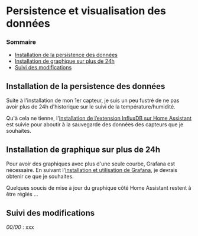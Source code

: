 # Persistence et visualisation des données

### Sommaire

- [Installation de la persistence des données](#installation-de-la-persistence-des-données)
- [Installation de graphique sur plus de 24h](#installation-de-graphique-sur-plus-de-24h)
- [Suivi des modifications](#suivi-des-modifications)

## Installation de la persistence des données

Suite à l'installation de mon 1er capteur, je suis un peu fustré de ne pas avoir plus de 24h d'historique sur le suivi de la température/humidité.

Qu'à cela ne tienne, l'[Installation de l’extension InfluxDB sur Home Assistant](https://hacf.fr/installation-influxdb-home-assistant/) est suivie pour aboutir à la sauvegarde des données des capteurs que je souhaites.

## Installation de graphique sur plus de 24h

Pour avoir des graphiques avec plus d'une seule courbe, Grafana est nécessaire. En suivant l'[Installation et utilisation de Grafana](https://hacf.fr/installer-et-configurer-grafana-sur-home-assistant/), je devrais obtenir ce que je souhaites.

Quelques soucis de mise à jour du graphique côté Home Assistant restent à être réglés ...

## Suivi des modifications

*00/00* : xxx
